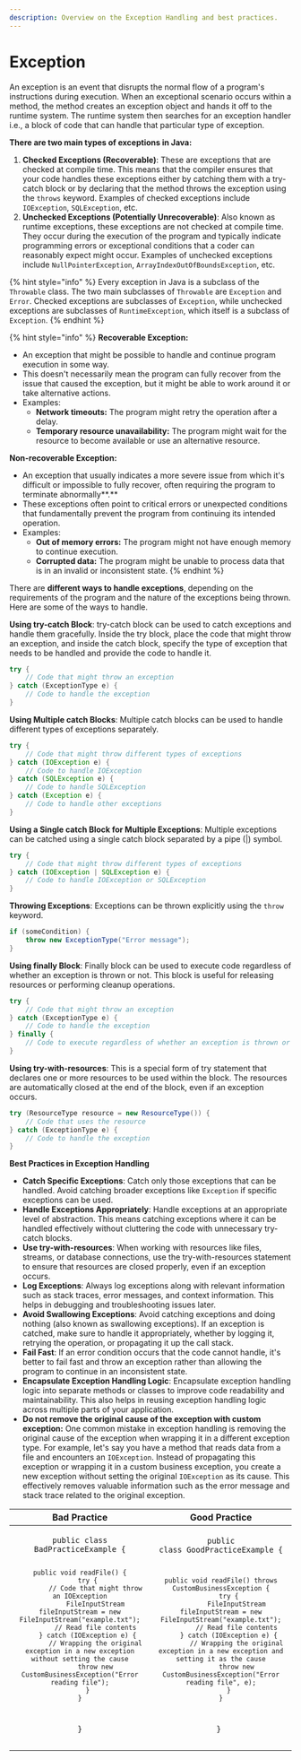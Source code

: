 ```yaml
---
description: Overview on the Exception Handling and best practices.
---
```


# Exception

An exception is an event that disrupts the normal flow of a program's instructions during execution. When an exceptional scenario occurs within a method, the method creates an exception object and hands it off to the runtime system. The runtime system then searches for an exception handler i.e., a block of code that can handle that particular type of exception.

**There are two main types of exceptions in Java:**

1. **Checked Exceptions (Recoverable)**: These are exceptions that are checked at compile time. This means that the compiler ensures that your code handles these exceptions either by catching them with a try-catch block or by declaring that the method throws the exception using the `throws` keyword. Examples of checked exceptions include `IOException`, `SQLException`, etc.
2. **Unchecked Exceptions (Potentially Unrecoverable)**: Also known as runtime exceptions, these exceptions are not checked at compile time. They occur during the execution of the program and typically indicate programming errors or exceptional conditions that a coder can reasonably expect might occur. Examples of unchecked exceptions include `NullPointerException`, `ArrayIndexOutOfBoundsException`, etc.

{% hint style="info" %}
Every exception in Java is a subclass of the `Throwable` class. The two main subclasses of `Throwable` are `Exception` and `Error`. Checked exceptions are subclasses of `Exception`, while unchecked exceptions are subclasses of `RuntimeException`, which itself is a subclass of `Exception`.
{% endhint %}

{% hint style="info" %}
**Recoverable Exception:**

* An exception that might be possible to handle and continue program execution in some way.
* This doesn't necessarily mean the program can fully recover from the issue that caused the exception, but it might be able to work around it or take alternative actions.
* Examples:
  * **Network timeouts:** The program might retry the operation after a delay.
  * **Temporary resource unavailability:** The program might wait for the resource to become available or use an alternative resource.

**Non-recoverable Exception:**

* An exception that usually indicates a more severe issue from which it's difficult or impossible to fully recover, often requiring the program to terminate abnormally**.**
* These exceptions often point to critical errors or unexpected conditions that fundamentally prevent the program from continuing its intended operation.
* Examples:
  * **Out of memory errors:** The program might not have enough memory to continue execution.
  * **Corrupted data:** The program might be unable to process data that is in an invalid or inconsistent state.
{% endhint %}



There are **different ways to handle exceptions**, depending on the requirements of the program and the nature of the exceptions being thrown. Here are some of the ways to handle.

**Using try-catch Block**: try-catch block can be used to catch exceptions and handle them gracefully. Inside the try block, place the code that might throw an exception, and inside the catch block, specify the type of exception that needs to be handled and provide the code to handle it.

```java
try {
    // Code that might throw an exception
} catch (ExceptionType e) {
    // Code to handle the exception
}
```

**Using Multiple catch Blocks**: Multiple catch blocks can be used to handle different types of exceptions separately.

```java
try {
    // Code that might throw different types of exceptions
} catch (IOException e) {
    // Code to handle IOException
} catch (SQLException e) {
    // Code to handle SQLException
} catch (Exception e) {
    // Code to handle other exceptions
}
```

**Using a Single catch Block for Multiple Exceptions**: Multiple exceptions can be catched using a single catch block separated by a pipe (|) symbol.

```java
try {
    // Code that might throw different types of exceptions
} catch (IOException | SQLException e) {
    // Code to handle IOException or SQLException
}
```

**Throwing Exceptions**: Exceptions can be thrown explicitly using the `throw` keyword.&#x20;

```java
if (someCondition) {
    throw new ExceptionType("Error message");
}
```

**Using finally Block**: Finally block can be used to execute code regardless of whether an exception is thrown or not. This block is useful for releasing resources or performing cleanup operations.

```java
try {
    // Code that might throw an exception
} catch (ExceptionType e) {
    // Code to handle the exception
} finally {
    // Code to execute regardless of whether an exception is thrown or not
}
```

**Using try-with-resources**: This is a special form of try statement that declares one or more resources to be used within the block. The resources are automatically closed at the end of the block, even if an exception occurs.

```java
try (ResourceType resource = new ResourceType()) {
    // Code that uses the resource
} catch (ExceptionType e) {
    // Code to handle the exception
}
```



**Best Practices in Exception Handling**

* **Catch Specific Exceptions**: Catch only those exceptions that can be handled. Avoid catching broader exceptions like `Exception` if specific exceptions can be used.
* **Handle Exceptions Appropriately**: Handle exceptions at an appropriate level of abstraction. This means catching exceptions where it can be handled effectively without cluttering the code with unnecessary try-catch blocks.
* **Use try-with-resources**: When working with resources like files, streams, or database connections, use the try-with-resources statement to ensure that resources are closed properly, even if an exception occurs.
* **Log Exceptions**: Always log exceptions along with relevant information such as stack traces, error messages, and context information. This helps in debugging and troubleshooting issues later.
* **Avoid Swallowing Exceptions**: Avoid catching exceptions and doing nothing (also known as swallowing exceptions). If an exception is catched, make sure to handle it appropriately, whether by logging it, retrying the operation, or propagating it up the call stack.
* **Fail Fast**: If an error condition occurs that the code cannot handle, it's better to fail fast and throw an exception rather than allowing the program to continue in an inconsistent state.
* **Encapsulate Exception Handling Logic**: Encapsulate exception handling logic into separate methods or classes to improve code readability and maintainability. This also helps in reusing exception handling logic across multiple parts of your application.
* **Do not remove the original cause of the exception with custom exception:** One common mistake in exception handling is removing the original cause of the exception when wrapping it in a different exception type. For example, let's say you have a method that reads data from a file and encounters an `IOException`. Instead of propagating this exception or wrapping it in a custom business exception, you create a new exception without setting the original `IOException` as its cause. This effectively removes valuable information such as the error message and stack trace related to the original exception.

<table data-full-width="true"><thead><tr><th align="center">Bad Practice</th><th align="center">Good Practice</th></tr></thead><tbody><tr><td align="center"><p></p><pre class="language-java"><code class="lang-java">public class BadPracticeExample {

    public void readFile() {
        try {
            // Code that might throw an IOException
            FileInputStream fileInputStream = new FileInputStream("example.txt");
            // Read file contents
        } catch (IOException e) {
            // Wrapping the original exception in a new exception without setting the cause
            throw new CustomBusinessException("Error reading file");
        }
    }
}
</code></pre></td><td align="center"><p></p><pre class="language-java"><code class="lang-java">public class GoodPracticeExample {

    public void readFile() throws CustomBusinessException {
        try {
            FileInputStream fileInputStream = new FileInputStream("example.txt");
            // Read file contents
        } catch (IOException e) {
            // Wrapping the original exception in a new exception and setting it as the cause
            throw new CustomBusinessException("Error reading file", e);
        }
    }
}
</code></pre></td></tr></tbody></table>
